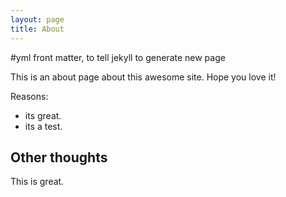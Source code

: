 ```yaml
--- 
layout: page
title: About
---
```

#yml front matter, to tell jekyll to generate new page

This is an about page about this awesome site.
Hope you love it!

Reasons:
- its great.
- its a test.

## Other thoughts

This is great.
